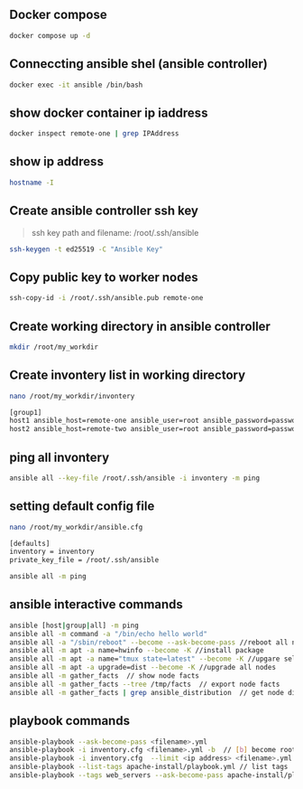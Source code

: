 ## Docker compose
```sh
docker compose up -d
```

## Conneccting ansible shel (ansible controller)
```sh
docker exec -it ansible /bin/bash
```

## show docker container ip iaddress
```sh
docker inspect remote-one | grep IPAddress
```

## show ip address
```sh
hostname -I
```

## Create ansible controller ssh key
> ssh key path and filename: /root/.ssh/ansible
```sh
ssh-keygen -t ed25519 -C "Ansible Key"
```

## Copy public key to worker nodes
```sh
ssh-copy-id -i /root/.ssh/ansible.pub remote-one
```

## Create working directory in ansible controller
```sh
mkdir /root/my_workdir
```

## Create invontery list in working directory
```sh
nano /root/my_workdir/invontery
```
```sh
[group1]
host1 ansible_host=remote-one ansible_user=root ansible_password=password
host2 ansible_host=remote-two ansible_user=root ansible_password=password
```

## ping all invontery
```sh
ansible all --key-file /root/.ssh/ansible -i invontery -m ping
```

## setting default config file
```sh
nano /root/my_workdir/ansible.cfg
```
```sh
[defaults]
inventory = inventory
private_key_file = /root/.ssh/ansible
```

```sh
ansible all -m ping
```

## ansible interactive commands
```sh
ansible [host|group|all] -m ping
ansible all -m command -a "/bin/echo hello world"
ansible all -a "/sbin/reboot" --become --ask-become-pass //reboot all nodes
ansible all -m apt -a name=hwinfo --become -K //install package
ansible all -m apt -a name="tmux state=latest" --become -K //upgare selected package
ansible all -m apt -a upgrade=dist --become -K //upgrade all nodes
ansible all -m gather_facts  // show node facts
ansible all -m gather_facts --tree /tmp/facts  // export node facts
ansible all -m gather_facts | grep ansible_distribution  // get node dist
```

## playbook commands
```sh
ansible-playbook --ask-become-pass <filename>.yml
ansible-playbook -i inventory.cfg <filename>.yml -b  // [b] become root on the remote nodes
ansible-playbook -i inventory.cfg  --limit <ip address> <filename>.yml
ansible-playbook --list-tags apache-install/playbook.yml // list tags
ansible-playbook --tags web_servers --ask-become-pass apache-install/playbook.yml  // run selected tag
```